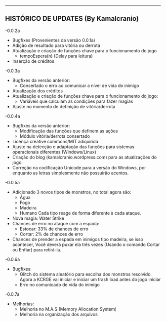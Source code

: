 ﻿-------------------------------------
HISTÓRICO DE UPDATES (By Kamalcranio)
-------------------------------------
-0.0.2a
+ Bugfixes (Provenientes da versão 0.0.1a)
+ Adição de resultado para vitória ou derrota
+ Atualização e criação de funções chave para o funcionamento do jogo
  + tempoEspera(n) (Delay para leitura)
+ Inserção de créditos

-0.0.3a
+ Bugfixes da versão anterior:
	+ Consertado o erro ao comunicar a nível de vida do inimigo
+ Atualização dos créditos
+ Atualização e criação de funções chave para o funcionamento do jogo:
	+ Variáveis que calculam as condições para fazer magias
+ Ajuste no momento de definição de vitória/derrota

-0.0.4a
+ Bugfixes da versão anterior:
	+ Modificação das funções que definem as ações
	+ Módulo vitória/derrota consertado
+ Licença creative commons/MIT adiquirida
+ Ajuste na detecção e adaptação das funções para sistemas operacionais diferentes (Windows/Linux)
+ Criação do blog (kamalcranio.wordpress.com) para as atualizações do jogo.
+ Correção na codificação Unicode para a versão do Windows, por enquanto as letras simplesmente não possuirão acentos.

-0.0.5a
+ Adicionado 3 novos tipos de monstros, no total agora são:
	+ Água
	+ Fogo
	+ Madeira
	+ Humano
Cada tipo reage de forma diferente à cada ataque.
+ Nova magia: Water Strike
+ Chances de erro no ataque com a espada:
	+ Estocar: 33% de chances de erro
	+ Cortar: 2% de chances de erro
+ Chances de prender a espada em inimigos tipo madeira, se isso acontecer, Você deverá puxar ela três vezes (Usando o comando Cortar ou Enfiar) para retirá-la.

-0.0.6a
+ Bugfixes:
	+ Glitch do sistema aleatório para escolha dos monstros resolvido. Agora a KCRGE vai iniciar e iniciar um trash load antes do jogo iniciar
	+ Erro no comunicado de vida do inimigo

-0.0.7a
+ Melhorias:
	+ Melhoria no M.A.S (Memory Allocation System)
	+ Melhoria na organização dos arquivos